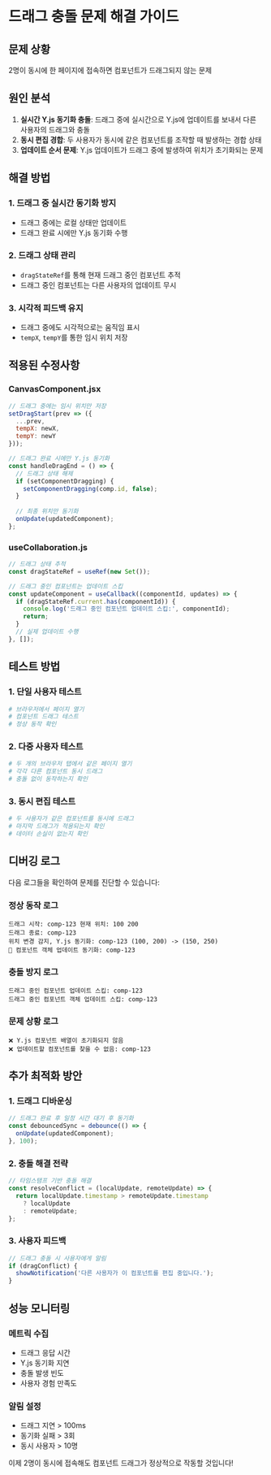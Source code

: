 # 드래그 충돌 문제 해결 가이드

## 문제 상황
2명이 동시에 한 페이지에 접속하면 컴포넌트가 드래그되지 않는 문제

## 원인 분석
1. **실시간 Y.js 동기화 충돌**: 드래그 중에 실시간으로 Y.js에 업데이트를 보내서 다른 사용자의 드래그와 충돌
2. **동시 편집 경합**: 두 사용자가 동시에 같은 컴포넌트를 조작할 때 발생하는 경합 상태
3. **업데이트 순서 문제**: Y.js 업데이트가 드래그 중에 발생하여 위치가 초기화되는 문제

## 해결 방법

### 1. 드래그 중 실시간 동기화 방지
- 드래그 중에는 로컬 상태만 업데이트
- 드래그 완료 시에만 Y.js 동기화 수행

### 2. 드래그 상태 관리
- `dragStateRef`를 통해 현재 드래그 중인 컴포넌트 추적
- 드래그 중인 컴포넌트는 다른 사용자의 업데이트 무시

### 3. 시각적 피드백 유지
- 드래그 중에도 시각적으로는 움직임 표시
- `tempX`, `tempY`를 통한 임시 위치 저장

## 적용된 수정사항

### CanvasComponent.jsx
```javascript
// 드래그 중에는 임시 위치만 저장
setDragStart(prev => ({
  ...prev,
  tempX: newX,
  tempY: newY
}));

// 드래그 완료 시에만 Y.js 동기화
const handleDragEnd = () => {
  // 드래그 상태 해제
  if (setComponentDragging) {
    setComponentDragging(comp.id, false);
  }
  
  // 최종 위치만 동기화
  onUpdate(updatedComponent);
};
```

### useCollaboration.js
```javascript
// 드래그 상태 추적
const dragStateRef = useRef(new Set());

// 드래그 중인 컴포넌트는 업데이트 스킵
const updateComponent = useCallback((componentId, updates) => {
  if (dragStateRef.current.has(componentId)) {
    console.log('드래그 중인 컴포넌트 업데이트 스킵:', componentId);
    return;
  }
  // 실제 업데이트 수행
}, []);
```

## 테스트 방법

### 1. 단일 사용자 테스트
```bash
# 브라우저에서 페이지 열기
# 컴포넌트 드래그 테스트
# 정상 동작 확인
```

### 2. 다중 사용자 테스트
```bash
# 두 개의 브라우저 탭에서 같은 페이지 열기
# 각각 다른 컴포넌트 동시 드래그
# 충돌 없이 동작하는지 확인
```

### 3. 동시 편집 테스트
```bash
# 두 사용자가 같은 컴포넌트를 동시에 드래그
# 마지막 드래그가 적용되는지 확인
# 데이터 손실이 없는지 확인
```

## 디버깅 로그

다음 로그들을 확인하여 문제를 진단할 수 있습니다:

### 정상 동작 로그
```
드래그 시작: comp-123 현재 위치: 100 200
드래그 종료: comp-123
위치 변경 감지, Y.js 동기화: comp-123 (100, 200) -> (150, 250)
🔄 컴포넌트 객체 업데이트 동기화: comp-123
```

### 충돌 방지 로그
```
드래그 중인 컴포넌트 업데이트 스킵: comp-123
드래그 중인 컴포넌트 객체 업데이트 스킵: comp-123
```

### 문제 상황 로그
```
❌ Y.js 컴포넌트 배열이 초기화되지 않음
❌ 업데이트할 컴포넌트를 찾을 수 없음: comp-123
```

## 추가 최적화 방안

### 1. 드래그 디바운싱
```javascript
// 드래그 완료 후 일정 시간 대기 후 동기화
const debouncedSync = debounce(() => {
  onUpdate(updatedComponent);
}, 100);
```

### 2. 충돌 해결 전략
```javascript
// 타임스탬프 기반 충돌 해결
const resolveConflict = (localUpdate, remoteUpdate) => {
  return localUpdate.timestamp > remoteUpdate.timestamp 
    ? localUpdate 
    : remoteUpdate;
};
```

### 3. 사용자 피드백
```javascript
// 드래그 충돌 시 사용자에게 알림
if (dragConflict) {
  showNotification('다른 사용자가 이 컴포넌트를 편집 중입니다.');
}
```

## 성능 모니터링

### 메트릭 수집
- 드래그 응답 시간
- Y.js 동기화 지연
- 충돌 발생 빈도
- 사용자 경험 만족도

### 알림 설정
- 드래그 지연 > 100ms
- 동기화 실패 > 3회
- 동시 사용자 > 10명

이제 2명이 동시에 접속해도 컴포넌트 드래그가 정상적으로 작동할 것입니다!
